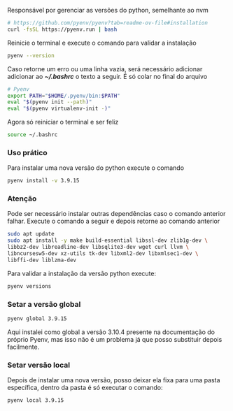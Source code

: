 Responsável por gerenciar as versões do python, semelhante ao nvm

```Bash
# https://github.com/pyenv/pyenv?tab=readme-ov-file#installation
curl -fsSL https://pyenv.run | bash
```

Reinicie o terminal e execute o comando para validar a instalação
```Bash
pyenv --version
```

Caso retorne um erro ou uma linha vazia, será necessário adicionar adicionar ao ***~/.bashrc*** o texto a seguir. É só colar no final do arquivo
```bash
# Pyenv
export PATH="$HOME/.pyenv/bin:$PATH"
eval "$(pyenv init --path)"
eval "$(pyenv virtualenv-init -)"
```

Agora só reiniciar o terminal e ser feliz
```Bash
source ~/.bashrc
```


### Uso prático

Para instalar uma nova versão do python execute o comando
```bash
pyenv install -v 3.9.15
```

### Atenção

Pode ser necessário instalar outras dependências caso o comando anterior falhar. Execute o comando a seguir e depois retorne ao comando anterior
```bash
sudo apt update
sudo apt install -y make build-essential libssl-dev zlib1g-dev \
libbz2-dev libreadline-dev libsqlite3-dev wget curl llvm \
libncursesw5-dev xz-utils tk-dev libxml2-dev libxmlsec1-dev \
libffi-dev liblzma-dev
```

Para validar a instalação da versão python execute:
```Bash
pyenv versions
```

### Setar a versão global

``` Bash
pyenv global 3.9.15
```

Aqui instalei como global a versão 3.10.4 presente na documentação do próprio Pyenv, mas isso não é um problema já que posso substituir depois facilmente.

### Setar versão local

Depois de instalar uma nova versão, posso deixar ela fixa para uma pasta específica, dentro da pasta é só executar o comando:
``` Bash
pyenv local 3.9.15
```
